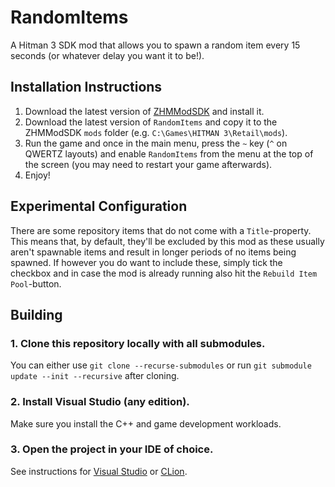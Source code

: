 # RandomItems

A Hitman 3 SDK mod that allows you to spawn a random item every 15 seconds (or whatever delay you want it to be!).

## Installation Instructions

1. Download the latest version of [ZHMModSDK](https://github.com/OrfeasZ/ZHMModSDK) and install it.
2. Download the latest version of `RandomItems` and copy it to the ZHMModSDK `mods` folder (e.g. `C:\Games\HITMAN 3\Retail\mods`).
3. Run the game and once in the main menu, press the `~` key (`^` on QWERTZ layouts) and enable `RandomItems` from the menu at the top of the screen (you may need to restart your game afterwards).
4. Enjoy!

## Experimental Configuration
There are some repository items that do not come with a `Title`-property. This means that, by default, they'll be excluded by this mod as these usually aren't spawnable items and result in longer periods of no items being spawned. If however you do want to include these, simply tick the checkbox and in case the mod is already running also hit the `Rebuild Item Pool`-button.

## Building

### 1. Clone this repository locally with all submodules.

You can either use `git clone --recurse-submodules` or run `git submodule update --init --recursive` after cloning.

### 2. Install Visual Studio (any edition).

Make sure you install the C++ and game development workloads.

### 3. Open the project in your IDE of choice.

See instructions for [Visual Studio](https://github.com/OrfeasZ/ZHMModSDK/wiki/Setting-up-Visual-Studio-for-development) or [CLion](https://github.com/OrfeasZ/ZHMModSDK/wiki/Setting-up-CLion-for-development).
